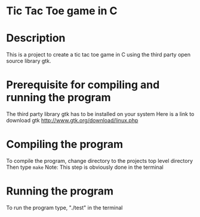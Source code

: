 # Tic Tac Toe game in C

# Description
This is a project to create a tic tac toe game in C using the third party open source library gtk.

# Prerequisite for compiling and running the program
 The third party library gtk has to be installed on your system
 Here is a link to download gtk http://www.gtk.org/download/linux.php

# Compiling the program
 To compile the program, change directory to the projects top level        directory
 Then type `make`
 Note: This step is obviously done in the terminal

# Running the program
To run the program type, "./test" in the terminal
